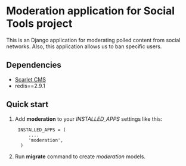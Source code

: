 # Moderation application for Social Tools project

This is an Django application for moderating polled content from social networks. Also, this application allows us to ban specific users.


## Dependencies

* [Scarlet CMS](https://github.com/ff0000/scarlet)
* redis==2.9.1


## Quick start

1. Add **moderation** to your *INSTALLED_APPS* settings like this:

        INSTALLED_APPS = (
            ....
            'moderation',
         )
2. Run **migrate** command to create *moderation* models. 

